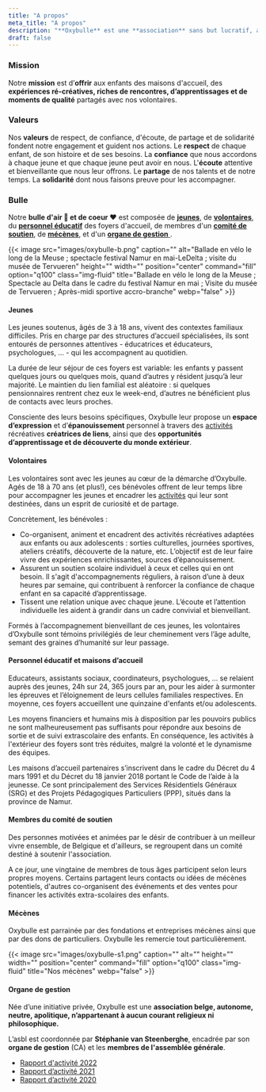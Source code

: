 ```yaml
---
title: "A propos"
meta_title: "A propos"
description: "**Oxybulle** est une **association** sans but lucratif, active **depuis 2018** dans la **province de Namur**."
draft: false
---
```

### Mission

Notre **mission** est d’**offrir** aux enfants des maisons d'accueil, des **expériences ré-créatives, riches de rencontres, d’apprentissages et de moments de qualité** partagés avec nos volontaires. 

### Valeurs

Nos **valeurs** de respect, de confiance, d'écoute, de partage et de solidarité fondent notre engagement et guident nos actions. Le **respect** de chaque enfant, de son histoire et de ses besoins. La **confiance** que nous accordons à chaque jeune et que chaque jeune peut avoir en nous. L'**écoute** attentive et bienveillante que nous leur offrons. Le **partage** de nos talents et de notre temps. La **solidarité** dont nous faisons preuve pour les accompagner. 

### Bulle

Notre **bulle d'air 🎈 et de coeur ❤️** est composée de [**jeunes**](#jeunes), de [**volontaires**](#volontaires), du [**personnel éducatif**](#personnel-éducatif-et-maisons-d'acceuil) des foyers d'accueil, de membres d'un [**comité de soutien**](#comité), de [**mécènes**](#mécènes), et d'un [**organe de gestion** ](#gestion).

{{< image src="images/oxybulle-b.png" caption="" alt="Ballade en vélo le long de la Meuse ; spectacle festival Namur en mai-LeDelta ; visite du musée de Tervueren" height="" width="" position="center" command="fill" option="q100" class="img-fluid" title="Ballade en vélo le long de la Meuse ; Spectacle au Delta dans le cadre du festival Namur en mai ; Visite du musée de Tervueren ; Après-midi sportive accro-branche"  webp="false" >}}

#### Jeunes

Les jeunes soutenus, âgés de 3 à 18 ans, vivent des contextes familiaux difficiles. Pris en charge par des structures d’accueil spécialisées, ils sont entourés de personnes attentives - éducatrices et éducateurs, psychologues, … - qui les accompagnent au quotidien.

La durée de leur séjour de ces foyers est variable: les enfants y passent quelques jours ou quelques mois, quand d’autres y résident jusqu’à leur majorité. Le maintien du lien familial est aléatoire : si quelques pensionnaires rentrent chez eux le week-end, d’autres ne bénéficient plus de contacts avec leurs proches.

Consciente des leurs besoins spécifiques, Oxybulle leur propose un **espace d’expression** et d’**épanouissement** personnel à travers des [activités](/activites) récréatives **créatrices de liens**, ainsi que des **opportunités d’apprentissage et de découverte du monde extérieur**.

#### Volontaires

Les volontaires sont avec les jeunes au cœur de la démarche d’Oxybulle. Agés de 18 à 70 ans (et plus!), ces bénévoles offrent de leur temps libre pour accompagner les jeunes et encadrer les [activités](/activites) qui leur sont destinées, dans un esprit de curiosité et de partage.

Concrètement, les bénévoles :

- Co-organisent, animent et encadrent des activités récréatives adaptées aux enfants ou aux adolescents : sorties culturelles, journées sportives, ateliers créatifs, découverte de la nature, etc. L’objectif est de leur faire vivre des expériences enrichissantes, sources d’épanouissement.
- Assurent un soutien scolaire individuel à ceux et celles qui en ont besoin. Il s'agit d'accompagnements réguliers, à raison d’une à deux heures par semaine, qui contribuent à renforcer la confiance de chaque enfant en sa capacité d’apprentissage.
- Tissent une relation unique avec chaque jeune. L’écoute et l’attention individuelle les aident à grandir dans un cadre convivial et bienveillant.

Formés à l’accompagnement bienveillant de ces jeunes, les volontaires d’Oxybulle sont témoins privilégiés de leur cheminement vers l’âge adulte, semant des graines d’humanité sur leur passage.

#### Personnel éducatif et maisons d’accueil 

Educateurs, assistants sociaux, coordinateurs, psychologues, … se relaient auprès des jeunes, 24h sur 24, 365 jours par an, pour les aider à surmonter les épreuves et l’éloignement de leurs cellules familiales respectives. En moyenne, ces foyers accueillent une quinzaine d'enfants et/ou adolescents.

Les moyens financiers et humains mis à disposition par les pouvoirs publics ne sont malheureusement pas suffisants pour répondre aux besoins de sortie et de suivi extrascolaire des enfants. En conséquence, les activités à l'extérieur des foyers sont très réduites, malgré la volonté et le dynamisme des équipes.

Les maisons d’accueil partenaires s’inscrivent dans le cadre du Décret du 4 mars 1991 et du Décret du 18 janvier 2018 portant le Code de l’aide à la jeunesse. Ce sont principalement des Services Résidentiels Généraux (SRG) et des Projets Pédagogiques Particuliers (PPP), situés dans la province de Namur.

#### Membres du comité de soutien

Des personnes motivées et animées par le désir de contribuer à un meilleur vivre ensemble, de Belgique et d'ailleurs, se regroupent dans un comité destiné à soutenir l'association. 

A ce jour, une vingtaine de membres de tous âges participent selon leurs propres moyens. Certains partagent leurs contacts ou idées de mécènes potentiels, d'autres co-organisent des événements et des ventes pour financer les activités extra-scolaires des enfants. 

#### Mécènes

Oxybulle est parrainée par des fondations et entreprises mécènes ainsi que par des dons de particuliers. Oxybulle les remercie tout particulièrement.  

{{< image src="images/oxybulle-s1.png" caption="" alt="" height="" width="" position="center" command="fill" option="q100" class="img-fluid" title="Nos mécènes"  webp="false" >}}

#### Organe de gestion

Née d’une initiative privée, Oxybulle est une **association belge, autonome, neutre, apolitique, n’appartenant à aucun courant religieux ni philosophique.**

L’asbl est coordonnée par **Stéphanie van Steenberghe**, encadrée par son **organe de gestion** (CA) et les **membres de l'assemblée générale**.

- [Rapport d'activité 2022](https://www.oxybulle.org/_files/ugd/50bf4f_e36b66990cbd416aa085d7fc14098490.pdf)
- [Rapport d’activité 2021](https://www.oxybulle.org/_files/ugd/ed0e86_df758de8d45a4d78a3c397bdabf62c46.pdf)
- [Rapport d’activité 2020](https://www.oxybulle.org/_files/ugd/ed0e86_023fbfe41ed740828cb8001f5d8711bf.pdf)



